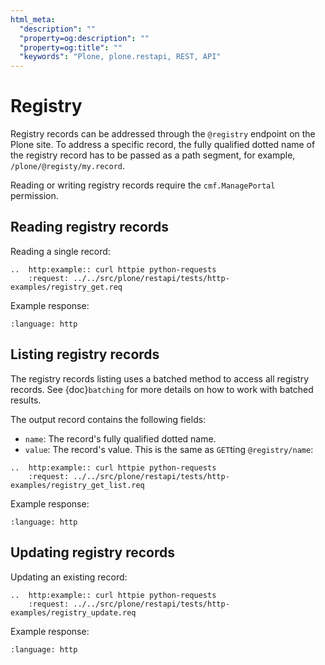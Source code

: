 ```yaml
---
html_meta:
  "description": ""
  "property=og:description": ""
  "property=og:title": ""
  "keywords": "Plone, plone.restapi, REST, API"
---
```


# Registry

Registry records can be addressed through the `@registry` endpoint on the Plone site.
To address a specific record, the fully qualified dotted name of the registry record has to be passed as a path segment, for example, `/plone/@registy/my.record`.

Reading or writing registry records require the `cmf.ManagePortal` permission.


## Reading registry records

Reading a single record:

```{eval-rst}
..  http:example:: curl httpie python-requests
    :request: ../../src/plone/restapi/tests/http-examples/registry_get.req
```

Example response:

```{literalinclude} ../../src/plone/restapi/tests/http-examples/registry_get.resp
:language: http
```


## Listing registry records

The registry records listing uses a batched method to access all registry records.
See {doc}`batching` for more details on how to work with batched results.

The output record contains the following fields:

- `name`: The record's fully qualified dotted name.
- `value`: The record's value. This is the same as `GET`ting `@registry/name`:

```{eval-rst}
..  http:example:: curl httpie python-requests
    :request: ../../src/plone/restapi/tests/http-examples/registry_get_list.req
```

Example response:

```{literalinclude} ../../src/plone/restapi/tests/http-examples/registry_get_list.resp
:language: http
```


## Updating registry records

Updating an existing record:

```{eval-rst}
..  http:example:: curl httpie python-requests
    :request: ../../src/plone/restapi/tests/http-examples/registry_update.req
```

Example response:

```{literalinclude} ../../src/plone/restapi/tests/http-examples/registry_update.resp
:language: http
```
